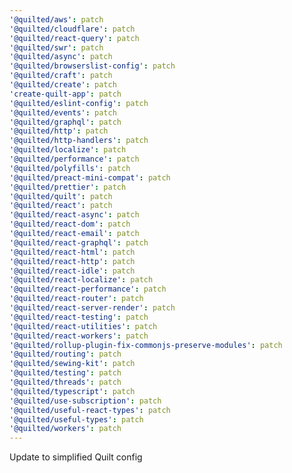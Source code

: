 ```yaml
---
'@quilted/aws': patch
'@quilted/cloudflare': patch
'@quilted/react-query': patch
'@quilted/swr': patch
'@quilted/async': patch
'@quilted/browserslist-config': patch
'@quilted/craft': patch
'@quilted/create': patch
'create-quilt-app': patch
'@quilted/eslint-config': patch
'@quilted/events': patch
'@quilted/graphql': patch
'@quilted/http': patch
'@quilted/http-handlers': patch
'@quilted/localize': patch
'@quilted/performance': patch
'@quilted/polyfills': patch
'@quilted/preact-mini-compat': patch
'@quilted/prettier': patch
'@quilted/quilt': patch
'@quilted/react': patch
'@quilted/react-async': patch
'@quilted/react-dom': patch
'@quilted/react-email': patch
'@quilted/react-graphql': patch
'@quilted/react-html': patch
'@quilted/react-http': patch
'@quilted/react-idle': patch
'@quilted/react-localize': patch
'@quilted/react-performance': patch
'@quilted/react-router': patch
'@quilted/react-server-render': patch
'@quilted/react-testing': patch
'@quilted/react-utilities': patch
'@quilted/react-workers': patch
'@quilted/rollup-plugin-fix-commonjs-preserve-modules': patch
'@quilted/routing': patch
'@quilted/sewing-kit': patch
'@quilted/testing': patch
'@quilted/threads': patch
'@quilted/typescript': patch
'@quilted/use-subscription': patch
'@quilted/useful-react-types': patch
'@quilted/useful-types': patch
'@quilted/workers': patch
---
```


Update to simplified Quilt config
